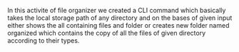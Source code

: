In this activite of file organizer we created a CLI command which basically takes the local storage path of any directory 
and on the bases of given input either shows the all containing files and folder or creates new folder named organized 
which contains the copy of all the files of given directory according to their types.
